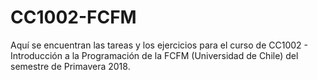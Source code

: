 # CC1002-FCFM
Aquí se encuentran las tareas y los ejercicios para el curso de CC1002 - Introducción a la Programación de la FCFM (Universidad de Chile) del semestre de Primavera 2018.
